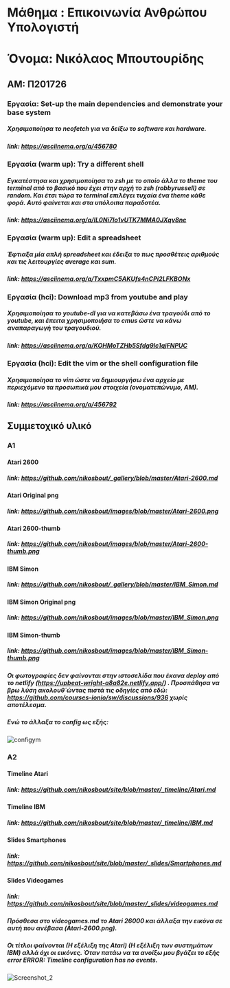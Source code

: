 # Μάθημα : Επικοινωνία Ανθρώπου Υπολογιστή
# Όνομα: Νικόλαος Μπουτουρίδης
## ΑΜ: Π201726


### Εργασία: Set-up the main dependencies and demonstrate your base system

##### Χρησιμοποίησα το neofetch για να δείξω το software και hardware.

##### link: https://asciinema.org/a/456780


### Εργασία (warm up): Try a different shell

##### Εγκατέστησα και χρησιμοποίησα το zsh με το οποίο άλλα το theme του terminal από το βασικό που έχει στην αρχή το zsh (robbyrussell) σε random. Και έτσι τώρα το terminal επιλέγει τυχαία ένα theme κάθε φορά. Αυτό φαίνεται και στα υπόλοιπα παραδοτέα.

##### link: https://asciinema.org/a/IL0Ni7lo1vUTK7MMA0JXqv8ne


### Εργασία (warm up): Edit a spreadsheet

##### Έφτιαξα μία απλή spreadsheet και έδειξα το πως προσθέτεις αριθμούς και τις λειτουργίες average και sum.

##### link: https://asciinema.org/a/TxxpmC5AKUfs4nCPi2LFKBONx


### Εργασία (hci): Download mp3 from youtube and play

##### Χρησιμοποίησα το youtube-dl για να κατεβάσω ένα τραγούδι από το youtube, και έπειτα χρησιμοποιήσα το cmus ώστε να κάνω αναπαραγωγή του τραγουδιού.

##### link: https://asciinema.org/a/KOHMoTZHb5Sfdg9lc1qjFNPUC


### Εργασία (hci): Edit the vim or the shell configuration file

##### Χρησιμοποίησα το vim ώστε να δημιουργήσω ένα αρχείο με περιεχόμενο τα προσωπικά μου στοιχεία (ονοματεπώνυμο, ΑΜ).

##### link: https://asciinema.org/a/456792

## Συμμετοχικό υλικό
### Α1
#### Atari 2600
##### link: https://github.com/nikosbout/_gallery/blob/master/Atari-2600.md
#### Atari Original png
##### link: https://github.com/nikosbout/images/blob/master/Atari-2600.png
#### Atari 2600-thumb
##### link: https://github.com/nikosbout/images/blob/master/Atari-2600-thumb.png
#### IBM Simon
##### link: https://github.com/nikosbout/_gallery/blob/master/IBM_Simon.md
#### IBM Simon Original png
##### link: https://github.com/nikosbout/images/blob/master/IBM_Simon.png
#### IBM Simon-thumb
##### link: https://github.com/nikosbout/images/blob/master/IBM_Simon-thumb.png
##### Οι φωτογραφίες δεν φαίνονται στην ιστοσελίδα που έκανα deploy από το netlify (https://upbeat-wright-a8a82e.netlify.app/) . Προσπάθησα να βρω λύση ακολουθ΄ώντας πιστά τις οδηγίες από εδώ: https://github.com/courses-ionio/sw/discussions/936 χωρίς αποτέλεσμα.
##### Ενώ το άλλαξα το config ως εξής:
![configym](https://user-images.githubusercontent.com/44340598/142688224-1ddee668-30d1-4adb-8373-ca9de6af9791.png)

### A2
#### Timeline Atari
##### link: https://github.com/nikosbout/site/blob/master/_timeline/Atari.md
#### Timeline IBM
##### link: https://github.com/nikosbout/site/blob/master/_timeline/IBM.md
#### Slides Smartphones
##### link: https://github.com/nikosbout/site/blob/master/_slides/Smartphones.md
#### Slides Videogames
##### link: https://github.com/nikosbout/site/blob/master/_slides/videogames.md
##### Πρόσθεσα στο videogames.md το Atari 26000 και άλλαξα την εικόνα σε αυτή που ανέβασα (Atari-2600.png).
##### Οι τίτλοι φαίνονται (Η εξέλιξη της Atari) (Η εξέλιξη των συστημάτων IBM) αλλά όχι οι εικόνες. Όταν πατάω να τα ανοίξω μου βγάζει το εξής error ERROR: Timeline configuration has no events. 
![Screenshot_2](https://user-images.githubusercontent.com/44340598/142688062-e189abfb-9e40-4c0f-a801-b604cef42942.png)

